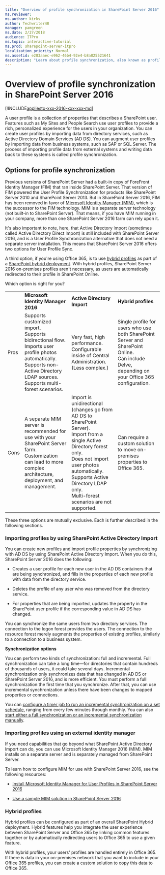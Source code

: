```yaml
---
title: "Overview of profile synchronization in SharePoint Server 2016"
ms.reviewer: 
ms.author: kirks
author: Techwriter40
manager: pamgreen
ms.date: 2/27/2018
audience: ITPro
ms.topic: interactive-tutorial
ms.prod: sharepoint-server-itpro
localization_priority: Normal
ms.assetid: e283aaec-e962-46b4-92e4-b8a825521641
description: "Learn about profile synchronization, also known as profile sync,in SharePoint Server 2016."
---
```


# Overview of profile synchronization in SharePoint Server 2016

[!INCLUDE[appliesto-xxx-2016-xxx-xxx-md](../includes/appliesto-xxx-2016-xxx-xxx-md.md)] 
  
A user profile is a collection of properties that describes a SharePoint user. Features such as My Sites and People Search use user profiles to provide a rich, personalized experience for the users in your organization. You can create user profiles by importing data from directory services, such as Active Directory Domain Services (AD DS). You can augment user profiles by importing data from business systems, such as SAP or SQL Server. The process of importing profile data from external systems and writing data back to these systems is called profile synchronization.
  
## Options for profile synchronization

Previous versions of SharePoint Server had a built-in copy of ForeFront Identity Manager (FIM) that ran inside SharePoint Server. That version of FIM powered the User Profile Synchronization for products like SharePoint Server 2010 and SharePoint Server 2013. But in SharePoint Server 2016, FIM has been removed in favor of [Microsoft Identity Manager (MIM)](https://go.microsoft.com/fwlink/?LinkId=760650), which is the successor to the FIM technology. MIM is a separate server technology (not built-in to SharePoint Server). That means, if you have MIM running in your company, more than one SharePoint Server 2016 farm can rely upon it. 
  
It's also important to note, here, that Active Directory Import (sometimes called Active Directory Direct Import) is still included with SharePoint Server 2016, and is a User Profile Synchronization alternative that does not need a separate server installation. This means that SharePoint Server 2016 offers two options for User Profile Sync.
  
A third option, if you're using Office 365, is to use [hybrid profiles](https://go.microsoft.com/fwlink/p/?LinkID=746962) as part of a [SharePoint hybrid deployment](https://go.microsoft.com/fwlink/p/?LinkID=746868). With hybrid profiles, SharePoint Server 2016 on-premises profiles aren't necessary, as users are automatically redirected to their profile in SharePoint Online.
  
Which option is right for you?
  
|||||
|:-----|:-----|:-----|:-----|
||**Microsoft Identity Manager 2016** <br/> |**Active Directory Import** <br/> |**Hybrid profiles** <br/> |
|Pros  <br/> | Supports customized import.  <br/>  Supports bidirectional flow.  <br/>  Imports user profile photos automatically.  <br/>  Supports non-Active Directory LDAP sources.  <br/>  Supports multi-forest scenarios.  <br/> | Very fast, high performance.  <br/>  Configurable inside of Central Administration. (Less complex.)  <br/> | Single profile for users who use both SharePoint Server and SharePoint Online.  <br/>  Can include Delve, depending on your Office 365 configuration.  <br/> |
|Cons  <br/> | A separate MIM server is recommended for use with your SharePoint Server farm.  <br/>  Customization can lead to more complex architecture, deployment, and management.  <br/> | Import is unidirectional (changes go from AD DS to SharePoint Server).  <br/>  Import from a single Active Directory forest only.  <br/>  Does not import user photos automatically.  <br/>  Supports Active Directory LDAP only.  <br/>  Multi-forest scenarios are not supported.  <br/> | Can require a custom solution to move on-premises properties to Office 365.  <br/> |
   
These three options are mutually exclusive. Each is further described in the following sections.
  
### Importing profiles by using SharePoint Active Directory Import
<a name="importDS"> </a>

You can create new profiles and import profile properties by synchronizing with AD DS by using SharePoint Active Directory Import. When you do this, SharePoint Server 2016 does the following:
  
- Creates a user profile for each new user in the AD DS containers that are being synchronized, and fills in the properties of each new profile with data from the directory service.
    
- Deletes the profile of any user who was removed from the directory service.
    
- For properties that are being imported, updates the property in the SharePoint user profile if the corresponding value in AD DS has changed.
    
You can synchronize the same users from two directory services. The connection to the logon forest provides the users. The connection to the resource forest merely augments the properties of existing profiles, similarly to a connection to a business system.
  
 **Synchronization options**
  
You can perform two kinds of synchronization: full and incremental. Full synchronization can take a long time—for directories that contain hundreds of thousands of users, it could take several days. Incremental synchronization only synchronizes data that has changed in AD DS or SharePoint Server 2016, and is more efficient. You must perform a full synchronization the first time that you synchronize. After that, you can use incremental synchronization unless there have been changes to mapped properties or connections.
  
You can [configure a timer job to run an incremental synchronization on a set schedule](schedule-profile-synchronization.md), ranging from every few minutes through monthly. You can also [start either a full synchronization or an incremental synchronization manually](start-profile-synchronization-manually.md).
  
### Importing profiles using an external identity manager
<a name="MIM"> </a>

If you need capabilities that go beyond what SharePoint Active Directory Import can do, you can use Microsoft Identity Manager 2016 (MIM). MIM installs on a separate server and is separately managed from SharePoint Server.
  
To learn how to configure MIM for use with SharePoint Server 2016, see the following resources:
  
- [Install Microsoft Identity Manager for User Profiles in SharePoint Server 2016](install-microsoft-identity-manager-for-user-profiles-in-sharepoint-server-2016.md)
    
- [Use a sample MIM solution in SharePoint Server 2016](use-a-sample-mim-solution-in-sharepoint-server-2016.md)
    
### Hybrid profiles
<a name="MIM"> </a>

Hybrid profiles can be configured as part of an overall SharePoint Hybrid deployment. Hybrid features help you integrate the user experience between SharePoint Server and Office 365 by linking common features together or by automatically redirecting users to Office 365 to use a given feature.
  
With hybrid profiles, your users' profiles are handled entirely in Office 365. If there is data in your on-premises network that you want to include in your Office 365 profiles, you can create a custom solution to copy this data to Office 365.
  

